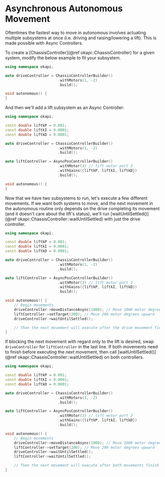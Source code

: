 # Asynchronous Autonomous Movement

Oftentimes the fastest way to move in autonomous involves actuating multiple
subsystems at once (i.e. driving and raising/lowering a lift). This is made
possible with Async Controllers.

To create a [ChassisController](@ref okapi::ChassisController) for a given system,
modify the below example to fit your subsystem.

```cpp
using namespace okapi;

auto driveController = ChassisControllerBuilder()
                        .withMotors(1, -2)
                        .build();

void autonomous() {
}
```

And then we'll add a lift subsystem as an Async Controller:

```cpp
using namespace okapi;

const double liftkP = 0.001;
const double liftkI = 0.0001;
const double liftkD = 0.0001;

auto driveController = ChassisControllerBuilder()
                        .withMotors(1, -2)
                        .build();

auto liftController = AsyncPosControllerBuilder()
                        .withMotor(3) // lift motor port 3
                        .withGains({liftkP, liftkI, liftkD})
                        .build();

void autonomous() {
}
```

Now that we have two subsystems to run, let's execute a few different movements.
If we want both systems to move, and the next movement in the autonomous routine
only depends on the drive completing its movement (and it doesn't care about the
lift's status), we'll run
[waitUntilSettled()](@ref okapi::ChassisController::waitUntilSettled) with just
the drive controller.

```cpp
using namespace okapi;

const double liftkP = 0.001;
const double liftkI = 0.0001;
const double liftkD = 0.0001;

auto driveController = ChassisControllerBuilder()
                        .withMotors(1, -2)
                        .build();

auto liftController = AsyncPosControllerBuilder()
                        .withMotor(3) // lift motor port 3
                        .withGains({liftkP, liftkI, liftkD})
                        .build();

void autonomous() {
    // Begin movements
    driveController->moveDistanceAsync(1000); // Move 1000 motor degrees forward
    liftController->setTarget(200); // Move 200 motor degrees upward
    driveController->waitUntilSettled();

    // Then the next movement will execute after the drive movement finishes
}
```

If blocking the next movement with regard only to the lift is desired, swap
`driveController` for `liftController` in the last line. If both movements need
to finish before executing the next movement, then call
[waitUntilSettled()](@ref okapi::ChassisController::waitUntilSettled) on both
controllers.

```cpp
using namespace okapi;

const double liftkP = 0.001;
const double liftkI = 0.0001;
const double liftkD = 0.0001;

auto driveController = ChassisControllerBuilder()
                        .withMotors(1, -2)
                        .build();

auto liftController = AsyncPosControllerBuilder()
                        .withMotor(3) // lift motor port 3
                        .withGains({liftkP, liftkI, liftkD})
                        .build();

void autonomous() {
    // Begin movements
    driveController->moveDistanceAsync(1000); // Move 1000 motor degrees forward
    liftController->setTarget(200); // Move 200 motor degrees upward
    driveController->waitUntilSettled();
    liftController->waitUntilSettled();

    // Then the next movement will execute after both movements finish
}
```
